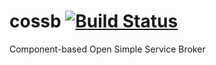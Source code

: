 # cossb [![Build Status](https://travis-ci.org/bhhwang/cossb.svg)](https://travis-ci.org/bhhwang/cossb)
Component-based Open Simple Service Broker
